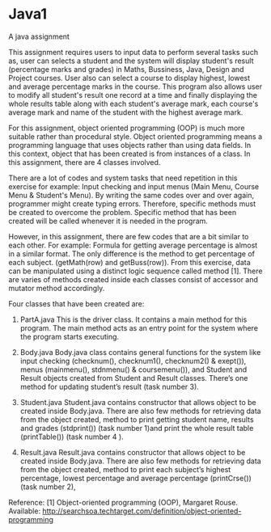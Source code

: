 # Java1
A java assignment

This assignment requires users to input data to perform several tasks 
such as, user can selects a student and the system will display student's 
result (percentage marks and grades) in Maths, Bussiness, Java, Design and 
Project courses. User also can select a course to display highest, lowest 
and average percentage marks in the course. This program also allows user 
to modify all student's result one record at a time and finally displaying 
the whole results table along with each student's average mark, each course's 
average mark and name of the student with the highest average mark.

For this assignment, object oriented programming (OOP) is much more suitable 
rather than procedural style. Object oriented programming means a programming 
language that uses objects rather than using data fields. In this context, object 
that has been created is from instances of a class. In this assignment, there are 4 
classes involved. 

There are a lot of codes and system tasks that need repetition in this exercise for 
example: Input checking and input menus (Main Menu, Course Menu & Student's Menu). By writing
the same codes over and over again, programmer might create typing errors.
Therefore, specific methods must be created to overcome the problem. Specific method 
that has been created will be called whenever it is needed in the program. 

However, in this assignment, there are few codes that are a bit similar to each other. For example: Formula for 
getting average percentage is almost in a similar format. The only difference is the method 
to get percentage of each subject. (getMath(row) and getBuss(row)). From this exercise, data 
can be manipulated using a distinct logic sequence called method [1]. There are varies of 
methods created inside each classes consist of accessor and mutator method accordingly.

Four classes that have been created are:

1) PartA.java
This is the driver class. It contains a main method for this program. The main method acts as an entry 
point for the system where the program starts executing. 

2) Body.java
Body.java class contains general functions for the system like input checking (checknum(), checknum1(), 
checknum2() & exept()), menus (mainmenu(), stdnmenu() & coursemenu()), and Student and Result objects created from Student and 
Result classes. There’s one method for updating student’s result (task number 3).

3) Student.java
Student.java contains constructor that allows object to be created inside Body.java. There are also few methods
for retrieving data from the object created, method to print getting student name, results and grades 
(stdprint()) (task number 1)and print the whole result table (printTable()) (task number 4 ).

4) Result.java
Result.java contains constructor that allows object to be created inside Body.java. There are also few methods 
for retrieving data from the object created, method to print each subject’s highest percentage, lowest percentage and 
average percentage (printCrse()) (task number 2), 

Reference:
[1]  Object-oriented programming (OOP), Margaret Rouse. 
Available: http://searchsoa.techtarget.com/definition/object-oriented-programming


 
